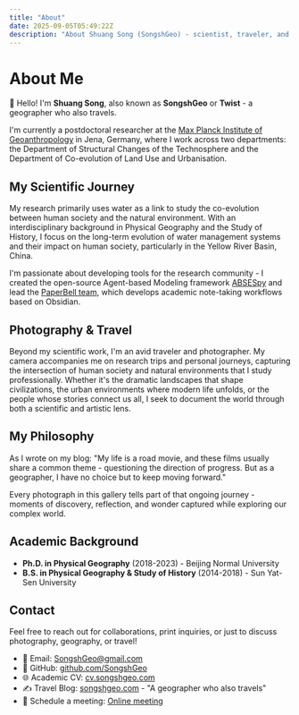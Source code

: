 ```yaml
---
title: "About"
date: 2025-09-05T05:49:22Z
description: "About Shuang Song (SongshGeo) - scientist, traveler, and photographer"
---
```


# About Me

👋 Hello! I'm **Shuang Song**, also known as **SongshGeo** or **Twist** - a geographer who also travels.

I'm currently a postdoctoral researcher at the [Max Planck Institute of Geoanthropology](https://www.gea.mpg.de/) in Jena, Germany, where I work across two departments: the Department of Structural Changes of the Technosphere and the Department of Co-evolution of Land Use and Urbanisation.

## My Scientific Journey

My research primarily uses water as a link to study the co-evolution between human society and the natural environment. With an interdisciplinary background in Physical Geography and the Study of History, I focus on the long-term evolution of water management systems and their impact on human society, particularly in the Yellow River Basin, China.

I'm passionate about developing tools for the research community - I created the open-source Agent-based Modeling framework [ABSESpy](https://github.com/SongshGeoLab/ABSESpy) and lead the [PaperBell team](https://paperbell.cn/), which develops academic note-taking workflows based on Obsidian.

## Photography & Travel

Beyond my scientific work, I'm an avid traveler and photographer. My camera accompanies me on research trips and personal journeys, capturing the intersection of human society and natural environments that I study professionally. Whether it's the dramatic landscapes that shape civilizations, the urban environments where modern life unfolds, or the people whose stories connect us all, I seek to document the world through both a scientific and artistic lens.

## My Philosophy

As I wrote on my blog: "My life is a road movie, and these films usually share a common theme - questioning the direction of progress. But as a geographer, I have no choice but to keep moving forward."

Every photograph in this gallery tells part of that ongoing journey - moments of discovery, reflection, and wonder captured while exploring our complex world.

## Academic Background

- **Ph.D. in Physical Geography** (2018-2023) - Beijing Normal University
- **B.S. in Physical Geography & Study of History** (2014-2018) - Sun Yat-Sen University

## Contact

Feel free to reach out for collaborations, print inquiries, or just to discuss photography, geography, or travel!

- 📧 Email: [SongshGeo@gmail.com](mailto:SongshGeo@gmail.com)
- 🐙 GitHub: [github.com/SongshGeo](https://github.com/SongshGeo)
- 🌐 Academic CV: [cv.songshgeo.com](https://cv.songshgeo.com)
- ✍️ Travel Blog: [songshgeo.com](https://songshgeo.com) - "A geographer who also travels"
- 📅 Schedule a meeting: [Online meeting](https://cal.com/s-huang-song-sodoej/get-in-touch)
